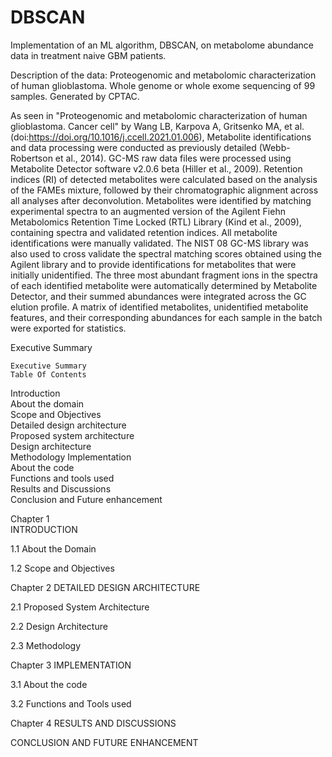 # DBSCAN
Implementation of an ML algorithm, DBSCAN, on metabolome abundance data in treatment naive GBM patients.

Description of the data:
Proteogenomic and metabolomic characterization of human glioblastoma. Whole genome or whole exome sequencing of 99 samples. Generated by CPTAC. 

As seen in "Proteogenomic and metabolomic characterization of human glioblastoma. Cancer cell" by Wang LB, Karpova A, Gritsenko MA, et al. (doi:https://doi.org/10.1016/j.ccell.2021.01.006),
Metabolite identifications and data processing were conducted as previously detailed (Webb-Robertson et al., 2014). GC-MS raw data files were processed using Metabolite Detector software v2.0.6 beta (Hiller et al., 2009). Retention indices (RI) of detected metabolites were calculated based on the analysis of the FAMEs mixture, followed by their chromatographic alignment across all analyses after deconvolution. Metabolites were identified by matching experimental spectra to an augmented version of the Agilent Fiehn Metabolomics Retention Time Locked (RTL) Library (Kind et al., 2009), containing spectra and validated retention indices. All metabolite identifications were manually validated. The NIST 08 GC-MS library was also used to cross validate the spectral matching scores obtained using the Agilent library and to provide identifications for metabolites that were initially unidentified. The three most abundant fragment ions in the spectra of each identified metabolite were automatically determined by Metabolite Detector, and their summed abundances were integrated across the GC elution profile. A matrix of identified metabolites, unidentified metabolite features, and their corresponding abundances for each sample in the batch were exported for statistics. 

Executive Summary 


		
	Executive Summary
	Table Of Contents
  Introduction	
  About the domain	
  Scope and Objectives 	
  Detailed design architecture	
	Proposed system architecture	
	Design architecture 	
	Methodology	
  Implementation	
	About the code 	
	Functions and tools used	
  Results and Discussions 	
  Conclusion and Future enhancement	
 
Chapter 1                                      
INTRODUCTION






1.1	About the Domain







1.2 Scope and Objectives 







Chapter 2 
DETAILED DESIGN ARCHITECTURE

2.1 Proposed System Architecture





2.2 Design Architecture






2.3 Methodology






Chapter 3 
IMPLEMENTATION

3.1 About the code









3.2 Functions and Tools used









Chapter 4 
RESULTS AND DISCUSSIONS






















CONCLUSION AND FUTURE ENHANCEMENT 

